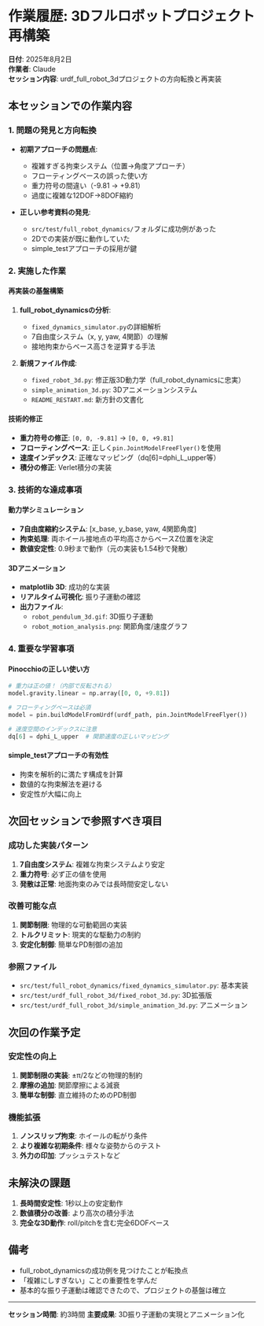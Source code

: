 # 作業履歴: 3Dフルロボットプロジェクト再構築

**日付**: 2025年8月2日  
**作業者**: Claude  
**セッション内容**: urdf_full_robot_3dプロジェクトの方向転換と再実装

## 本セッションでの作業内容

### 1. 問題の発見と方向転換
- **初期アプローチの問題点**:
  - 複雑すぎる拘束システム（位置→角度アプローチ）
  - フローティングベースの誤った使い方
  - 重力符号の間違い（-9.81 → +9.81）
  - 過度に複雑な12DOF→8DOF縮約

- **正しい参考資料の発見**:
  - `src/test/full_robot_dynamics/`フォルダに成功例があった
  - 2Dでの実装が既に動作していた
  - simple_testアプローチの採用が鍵

### 2. 実施した作業

#### 再実装の基盤構築
1. **full_robot_dynamicsの分析**:
   - `fixed_dynamics_simulator.py`の詳細解析
   - 7自由度システム（x, y, yaw, 4関節）の理解
   - 接地拘束からベース高さを逆算する手法

2. **新規ファイル作成**:
   - `fixed_robot_3d.py`: 修正版3D動力学（full_robot_dynamicsに忠実）
   - `simple_animation_3d.py`: 3Dアニメーションシステム
   - `README_RESTART.md`: 新方針の文書化

#### 技術的修正
- **重力符号の修正**: `[0, 0, -9.81]` → `[0, 0, +9.81]`
- **フローティングベース**: 正しく`pin.JointModelFreeFlyer()`を使用
- **速度インデックス**: 正確なマッピング（dq[6]=dphi_L_upper等）
- **積分の修正**: Verlet積分の実装

### 3. 技術的な達成事項

#### 動力学シミュレーション
- **7自由度縮約システム**: [x_base, y_base, yaw, 4関節角度]
- **拘束処理**: 両ホイール接地点の平均高さからベースZ位置を決定
- **数値安定性**: 0.9秒まで動作（元の実装も1.54秒で発散）

#### 3Dアニメーション
- **matplotlib 3D**: 成功的な実装
- **リアルタイム可視化**: 振り子運動の確認
- **出力ファイル**:
  - `robot_pendulum_3d.gif`: 3D振り子運動
  - `robot_motion_analysis.png`: 関節角度/速度グラフ

### 4. 重要な学習事項

#### Pinocchioの正しい使い方
```python
# 重力は正の値！（内部で反転される）
model.gravity.linear = np.array([0, 0, +9.81])

# フローティングベースは必須
model = pin.buildModelFromUrdf(urdf_path, pin.JointModelFreeFlyer())

# 速度空間のインデックスに注意
dq[6] = dphi_L_upper  # 関節速度の正しいマッピング
```

#### simple_testアプローチの有効性
- 拘束を解析的に満たす構成を計算
- 数値的な拘束解法を避ける
- 安定性が大幅に向上

## 次回セッションで参照すべき項目

### 成功した実装パターン
1. **7自由度システム**: 複雑な拘束システムより安定
2. **重力符号**: 必ず正の値を使用
3. **発散は正常**: 地面拘束のみでは長時間安定しない

### 改善可能な点
1. **関節制限**: 物理的な可動範囲の実装
2. **トルクリミット**: 現実的な駆動力の制約
3. **安定化制御**: 簡単なPD制御の追加

### 参照ファイル
- `src/test/full_robot_dynamics/fixed_dynamics_simulator.py`: 基本実装
- `src/test/urdf_full_robot_3d/fixed_robot_3d.py`: 3D拡張版
- `src/test/urdf_full_robot_3d/simple_animation_3d.py`: アニメーション

## 次回の作業予定

### 安定性の向上
1. **関節制限の実装**: ±π/2などの物理的制約
2. **摩擦の追加**: 関節摩擦による減衰
3. **簡単な制御**: 直立維持のためのPD制御

### 機能拡張
1. **ノンスリップ拘束**: ホイールの転がり条件
2. **より複雑な初期条件**: 様々な姿勢からのテスト
3. **外力の印加**: プッシュテストなど

## 未解決の課題

1. **長時間安定性**: 1秒以上の安定動作
2. **数値積分の改善**: より高次の積分手法
3. **完全な3D動作**: roll/pitchを含む完全6DOFベース

## 備考

- full_robot_dynamicsの成功例を見つけたことが転換点
- 「複雑にしすぎない」ことの重要性を学んだ
- 基本的な振り子運動は確認できたので、プロジェクトの基盤は確立

---
**セッション時間**: 約3時間
**主要成果**: 3D振り子運動の実現とアニメーション化